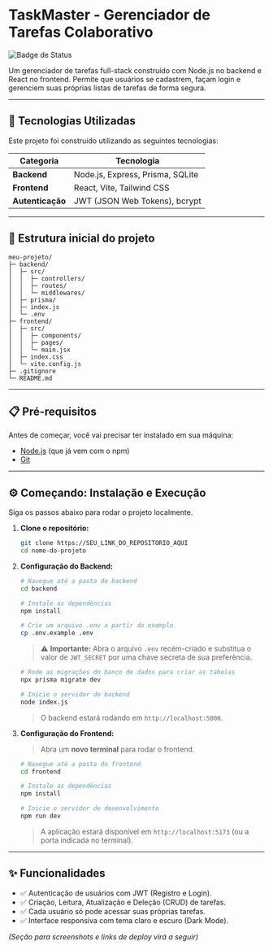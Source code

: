 # TaskMaster - Gerenciador de Tarefas Colaborativo

![Badge de Status](https://img.shields.io/badge/status-em%20desenvolvimento-yellow)

Um gerenciador de tarefas full-stack construído com Node.js no backend e React no frontend. Permite que usuários se cadastrem, façam login e gerenciem suas próprias listas de tarefas de forma segura.

---

## 🚀 Tecnologias Utilizadas

Este projeto foi construído utilizando as seguintes tecnologias:

| Categoria | Tecnologia |
|-----------|------------|
| **Backend** | Node.js, Express, Prisma, SQLite |
| **Frontend**| React, Vite, Tailwind CSS |
| **Autenticação** | JWT (JSON Web Tokens), bcrypt |

---


## 📂 Estrutura inicial do projeto

```
meu-projeto/
├─ backend/
│  ├─ src/
│  │  ├─ controllers/
│  │  ├─ routes/
│  │  └─ middlewares/
│  ├─ prisma/
│  ├─ index.js
│  └─ .env
├─ frontend/
│  ├─ src/
│  │  ├─ components/
│  │  ├─ pages/
│  │  └─ main.jsx
│  ├─ index.css
│  └─ vite.config.js
├─ .gitignore
└─ README.md
```
---

## 📋 Pré-requisitos

Antes de começar, você vai precisar ter instalado em sua máquina:
* [Node.js](https://nodejs.org/en/) (que já vem com o npm)
* [Git](https://git-scm.com/)

---

## ⚙️ Começando: Instalação e Execução

Siga os passos abaixo para rodar o projeto localmente.

1.  **Clone o repositório:**
    ```bash
    git clone https://SEU_LINK_DO_REPOSITORIO_AQUI
    cd nome-do-projeto
    ```

2.  **Configuração do Backend:**
    ```bash
    # Navegue até a pasta do backend
    cd backend

    # Instale as dependências
    npm install

    # Crie um arquivo .env a partir do exemplo
    cp .env.example .env
    ```
    > ⚠️ **Importante:** Abra o arquivo `.env` recém-criado e substitua o valor de `JWT_SECRET` por uma chave secreta de sua preferência.

    ```bash
    # Rode as migrações do banco de dados para criar as tabelas
    npx prisma migrate dev

    # Inicie o servidor do backend
    node index.js
    ```
    > O backend estará rodando em `http://localhost:5000`.

3.  **Configuração do Frontend:**
    > Abra um **novo terminal** para rodar o frontend.
    ```bash
    # Navegue até a pasta do frontend
    cd frontend

    # Instale as dependências
    npm install

    # Inicie o servidor de desenvolvimento
    npm run dev
    ```
    > A aplicação estará disponível em `http://localhost:5173` (ou a porta indicada no terminal).

---

## ✨ Funcionalidades

* ✅ Autenticação de usuários com JWT (Registro e Login).
* ✅ Criação, Leitura, Atualização e Deleção (CRUD) de tarefas.
* ✅ Cada usuário só pode acessar suas próprias tarefas.
* ✅ Interface responsiva com tema claro e escuro (Dark Mode).

*(Seção para screenshots e links de deploy virá a seguir)*